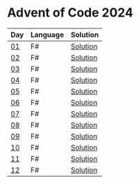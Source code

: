 # Advent of Code 2024

| Day | Language | Solution |
| --- | -------- | -------- |
| [01](https://adventofcode.com/2024/day/01) | F# | [Solution](./01) |
| [02](https://adventofcode.com/2024/day/02) | F# | [Solution](./02) |
| [03](https://adventofcode.com/2024/day/03) | F# | [Solution](./03) |
| [04](https://adventofcode.com/2024/day/04) | F# | [Solution](./04) |
| [05](https://adventofcode.com/2024/day/05) | F# | [Solution](./05) |
| [06](https://adventofcode.com/2024/day/06) | F# | [Solution](./06) |
| [07](https://adventofcode.com/2024/day/07) | F# | [Solution](./07) |
| [08](https://adventofcode.com/2024/day/08) | F# | [Solution](./08) |
| [09](https://adventofcode.com/2024/day/09) | F# | [Solution](./09) |
| [10](https://adventofcode.com/2024/day/10) | F# | [Solution](./10) |
| [11](https://adventofcode.com/2024/day/11) | F# | [Solution](./11) |
| [12](https://adventofcode.com/2024/day/12) | F# | [Solution](./12) |
